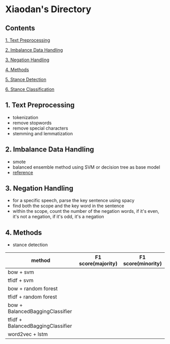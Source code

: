 # Xiaodan's Directory

## Contents
[1. Text Preprocessing](#text-preprocessing)

[2. Imbalance Data Handling](#imbalance-data-handling)

[3. Negation Handling](#negation-handling)

[4. Methods](#methods)

[5. Stance Detection](#stance-detection)

[6. Stance Classification](#stance-classification)

## 1. Text Preprocessing
* tokenization
* remove stopwords
* remove special characters
* stemming and lemmatization

## 2. Imbalance Data Handling
* smote 
* balanced ensemble method using SVM or decision tree as base model
* [reference](https://imbalanced-learn.org/en/stable/ensemble.html)

## 3. Negation Handling
* for a specific speech, parse the key sentence using spacy
* find both the scope and the key word in the sentence
* within the scope, count the number of the negation words, if it's even, it's not a negation, if it's odd, it's a negation

## 4. Methods
* stance detection

| method |  F1 score(majority) | F1 score(minority) |
| ----------- | ----------- | ----------- | 
| bow + svm |  |
| tfidf + svm | |
| bow + random forest | |
| tfidf + random forest | |
| bow + BalancedBaggingClassifier | |
| tfidf + BalancedBaggingClassifier | |
| word2vec + lstm | |




